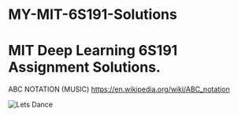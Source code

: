 # MY-MIT-6S191-Solutions

<h1 color='red'>MIT Deep Learning 6S191 Assignment Solutions.</h1>




ABC NOTATION (MUSIC)
https://en.wikipedia.org/wiki/ABC_notation


![Lets Dance](https://66.media.tumblr.com/tumblr_m485a6MCYJ1ru5b2qo1_500.gifv)
